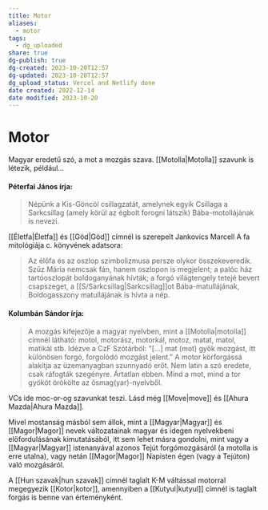 ```yaml
---
title: Motor
aliases:
  - motor
tags:
  - dg_uploaded
share: true
dg-publish: true
dg-created: 2023-10-20T12:57
dg-updated: 2023-10-20T12:57
dg_upload_status: Vercel and Netlify done
date created: 2022-12-14
date modified: 2023-10-20
---
```


# Motor

Magyar eredetű szó, a mot a mozgás szava. [[Motolla\|Motolla]] szavunk is létezik, például...

#### Péterfai János írja:  

> Népünk a Kis-Göncöl csillagzatát, amelynek egyik Csillaga a Sarkcsillag (amely körül az égbolt forogni látszik) Bába-motollájának is nevezi.  

[[Életfa\|Életfa]] és [[Göd\|Göd]] címnél is szerepelt Jankovics Marcell A fa mitológiája c. könyvének adatsora:  
> Az élőfa és az oszlop szimbolizmusa persze olykor összekeveredik. Szűz Mária nemcsak fán, hanem oszlopon is megjelent; a palóc ház tartóoszlopát boldoganyának hívták; a forgó világtengely tetejé bevert csapszeget, a [[S/Sarkcsillag\|Sarkcsillag]]ot Bába-matullájának, Boldogasszony matullájának is hívta a nép.  

#### Kolumbán Sándor írja:

> A mozgás kifejezője a magyar nyelvben, mint a [[Motolla\|motolla]] címnél látható: motol, motorász, motorkál, motoz, matat, matol, matikál stb. Idézve a CzF Szótárból: "\[...\] mat (mot) gyök mozgást, itt különösen forgó, forgolódó mozgást jelent." A motor körforgássá alakítja az üzemanyagban szunnyadó erőt. Nem latin a szó eredete, csak ráfogták szegényre. Ártatlan ebben. Mind a mot, mind a tor gyököt örökölte az ősmag(yar)-nyelvből.  

VCs ide moc-or-og szavunkat teszi. Lásd még [[Move\|move]] és [[Ahura Mazda\|Ahura Mazda]].  

Mivel mostanság másból sem állok, mint a [[Magyar\|Magyar]] és [[Magor\|Magor]] nevek változatainak magyar és idegen nyelvekbeni előfordulásának kimutatásából, itt sem lehet másra gondolni, mint vagy a [[Magyar\|Magyar]] istenanyával azonos Tejút forgómozgásáról (a motolla is erre utalna), vagy netán [[Magor\|Magor]] Napisten égen (vagy a Tejúton) való mozgásáról.  

A [[Hun szavak\|hun szavak]] címnél taglalt K-M váltással motorral megegyezik [[Kotor\|kotor]], amennyiben a [[Kutyul\|kutyul]] címnél is taglalt forgás is benne van érteményként.  